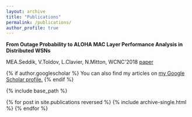 ```yaml
---
layout: archive
title: "Publications"
permalink: /publications/
author_profile: true
---
```


**From Outage Probability to ALOHA MAC Layer Performance Analysis in Distributed WSNs**

MEA.Seddik, V.Toldov, L.Clavier, N.Mitton, WCNC'2018 [paper](https://hal.inria.fr/hal-01677687/document)

{% if author.googlescholar %}
  You can also find my articles on <u><a href="{{author.googlescholar}}">my Google Scholar profile</a>.</u>
{% endif %}

{% include base_path %}

{% for post in site.publications reversed %}
  {% include archive-single.html %}
{% endfor %}
